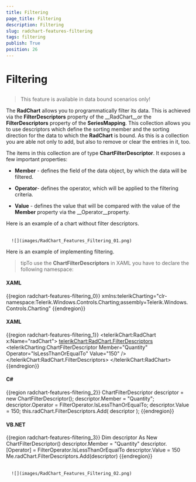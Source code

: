 ```yaml
---
title: Filtering
page_title: Filtering
description: Filtering
slug: radchart-features-filtering
tags: filtering
publish: True
position: 26
---
```


# Filtering



## 

>This feature is available in data bound scenarios only!

The __RadChart__ allows you to programmatically filter its data. This is achieved via the __FilterDescriptors__ property of the __RadChart__or the __FilterDescriptors__ property of the __SeriesMapping__. This collection allows you to use descriptors which define the sorting member and the sorting direction for the data to which the __RadChart__ is bound. As this is a collection you are able not only to add, but also to remove or clear the entries in it, too.

The items in this collection are of type __ChartFilterDescriptor__. It exposes a few important properties:

* __Member__ - defines the field of the data object, by which the data will be filtered.

* __Operator__-  defines the operator, which will be applied to the filtering criteria.

* __Value__ - defines the value that will be compared with the value of the __Member__ property via the __Operator__property.

Here is an example of a chart without filter descriptors.




         
      ![](images/RadChart_Features_Filtering_01.png)

Here is an example of implementing filtering.

>tipTo use the __ChartFilterDescriptors__ in XAML you have to declare the following namespace:

#### __XAML__

{{region radchart-features-filtering_0}}
	xmlns:telerikCharting="clr-namespace:Telerik.Windows.Controls.Charting;assembly=Telerik.Windows.Controls.Charting"
	{{endregion}}



#### __XAML__

{{region radchart-features-filtering_1}}
	<telerikChart:RadChart x:Name="radChart">
	    <telerikChart:RadChart.FilterDescriptors>
	        <telerikCharting:ChartFilterDescriptor Member="Quantity"
	                                               Operator="IsLessThanOrEqualTo"
	                                               Value="150" />
	    </telerikChart:RadChart.FilterDescriptors>
	</telerikChart:RadChart>
	{{endregion}}



#### __C#__

{{region radchart-features-filtering_2}}
	ChartFilterDescriptor descriptor = new ChartFilterDescriptor();
	descriptor.Member = "Quantity";
	descriptor.Operator = FilterOperator.IsLessThanOrEqualTo;
	descriptor.Value = 150;
	this.radChart.FilterDescriptors.Add( descriptor );
	{{endregion}}



#### __VB.NET__

{{region radchart-features-filtering_3}}
	Dim descriptor As New ChartFilterDescriptor()
	descriptor.Member = "Quantity"
	descriptor.[Operator] = FilterOperator.IsLessThanOrEqualTo
	descriptor.Value = 150
	Me.radChart.FilterDescriptors.Add(descriptor)
	{{endregion}}






         
      ![](images/RadChart_Features_Filtering_02.png)
